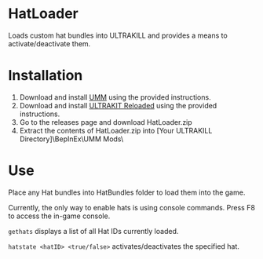 # HatLoader
Loads custom hat bundles into ULTRAKILL and provides a means to activate/deactivate them.

# Installation
1. Download and install [UMM](https://github.com/Temperz87/ultra-mod-manager) using the provided instructions.
2. Download and install [ULTRAKIT Reloaded](https://github.com/PetersonE1/UltrakitReloaded) using the provided instructions.
3. Go to the releases page and download HatLoader.zip
4. Extract the contents of HatLoader.zip into [Your ULTRAKILL Directory]\BepInEx\UMM Mods\

# Use
Place any Hat bundles into HatBundles folder to load them into the game.

Currently, the only way to enable hats is using console commands. Press F8 to access the in-game console.

`gethats` displays a list of all Hat IDs currently loaded.

`hatstate <hatID> <true/false>` activates/deactivates the specified hat.
